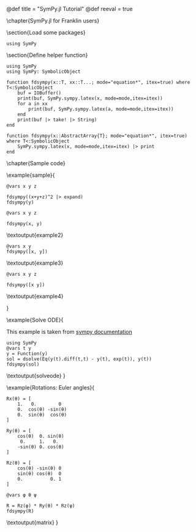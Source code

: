 @def title = "SymPy.jl Tutorial"
@def reeval = true

\chapter{SymPy.jl for Franklin users}

\section{Load some packages}

```julia:load
using SymPy
```

\section{Define helper function}

```julia:definefdsympy
using SymPy
using SymPy: SymbolicObject

function fdsympy(x::T, xx::T...; mode="equation*", itex=true) where T<:SymbolicObject
    buf = IOBuffer()
    print(buf, SymPy.sympy.latex(x, mode=mode,itex=itex))
    for a in xx
        print(buf, SymPy.sympy.latex(a, mode=mode,itex=itex))
    end
    print(buf |> take! |> String)
end

function fdsympy(x::AbstractArray{T}; mode="equation*", itex=true) where T<:SymbolicObject
    SymPy.sympy.latex(x, mode=mode,itex=itex) |> print
end

```

\chapter{Sample code}

\example{sample}{
```julia:example1
@vars x y z

fdsympy((x+y+z)^2 |> expand)
fdsympy(y)
```

```julia:example2
@vars x y z

fdsympy(x, y)
```

\textoutput{example2}


```julia:example3
@vars x y
fdsympy([x, y])
```

\textoutput{example3}

```julia:example4
@vars x y z

fdsympy([x y])
```

\textoutput{example4}


}


\example{Solve ODE}{

This example is taken from [sympy documentation](https://docs.sympy.org/latest/tutorial/intro.html#the-power-of-symbolic-computation)

```julia:solveode
using SymPy
@vars t y
y = Function(y)
sol = dsolve(Eq(y(t).diff(t,t) - y(t), exp(t)), y(t))
fdsympy(sol)
```

\textoutput{solveode}
}

\example{Rotations: Euler angles}{
```julia:matrix
Rx(θ) = [
    1.   0.        0
    0.  cos(θ) -sin(θ)
    0.  sin(θ)  cos(θ)
]

Ry(θ) = [
    cos(θ)  0. sin(θ)
     0.     1.   0.
    -sin(θ) 0. cos(θ)
]

Rz(θ) = [
    cos(θ) -sin(θ) 0
    sin(θ) cos(θ)  0
    0.          0. 1
]

@vars φ θ ψ

R = Rz(φ) * Ry(θ) * Rz(ψ)
fdsympy(R)
```

\textoutput{matrix}
}
